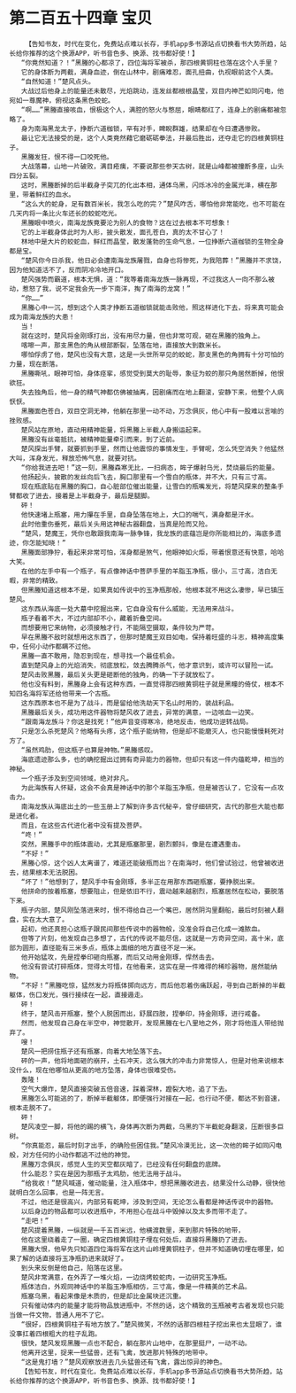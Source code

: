 # 第二百五十四章 宝贝
        【告知书友，时代在变化，免费站点难以长存，手机app多书源站点切换看书大势所趋，站长给你推荐的这个换源APP，听书音色多、换源、找书都好使！】
       “你竟然知道？！”黑螣的心都凉了，四位海将军被杀，那四根黄铜柱也落在这个人手里？
       它的身体断为两截，满身血迹，倒在山林中，剧痛难忍，面孔扭曲，仇视眼前这个人类。
       “自然知道！”楚风点头。
       大战过后他身上的能量还未散尽，光焰跳动，连发丝都根根晶莹，双目内神芒如同闪电，他宛如一尊魔神，俯视这条黑色蛟蛇。
       “啊……”黑螣直接咳血，恨极这个人，满腔的怒火与憋屈，眼睛都红了，连身上的剧痛都被忽略了。
       身为南海黑龙太子，挣断六道枷锁，罕有对手，睥睨群雄，结果却在今日遭遇惨败。
       最让它无法接受的是，这个人类竟然藉它磨砺砺拳法，并最后胜出，还夺走它的四根黄铜柱子。
       黑螣发狂，恨不得一口咬死他。
       大战落幕，山地一片破败，满目疮痍，不要说那些参天古树，就是山峰都被撞断多座，山头四分五裂。
       这时，黑螣断掉的后半截身子突兀的化出本相，通体乌黑，闪烁冰冷的金属光泽，横在那里，带着鲜红的血水。
       “这么大的蛇身，足有数百米长，我怎么吃的完？”楚风咋舌，哪怕他非常能吃，也不可能在几天内将一条比火车还长的蛟蛇吃光。
       黑螣眼中喷火，南海龙族竟要沦为别人的食物？这在过去根本不可想象！
       它的上半截身体此时为人形，披头散发，面孔苍白，真的太不甘心了！
       林地中是大片的蛟蛇血，鲜红而晶莹，散发蓬勃的生命气息，一位挣断六道枷锁的生物全身都是宝。
       “楚风你今日杀我，他日必会遭南海龙族屠戮，自身也将惨死，为我陪葬！”黑螣并不求饶，因为他知道活不了，反而阴冷冷地开口。
       楚风强势而霸道，根本无惧，道：“我等着南海龙族一脉再现，不过我这人一向不那么被动，惹怒了我，说不定我会先一步下南洋，掏了南海的龙窝！”
       “你……”
       黑螣心中一沉，想到这个人类才挣断五道枷锁就能击败他，照这样进化下去，将来真可能会成为南海龙族的大患！
       当！
       就在这时，楚风将金刚琢打出，没有用尽力量，但也非常可观，砸在黑螣的独角上。
       喀嚓一声，那支黑色的角从根部断裂，坠落在地，直接放大到数米长。
       哪怕俘虏了他，楚风也没有大意，这是一头世所罕见的蛟蛇，那支黑色的角拥有十分可怕的力量，现在断落。
       黑螣嘶吼，眼神可怕，身体痉挛，感觉受到莫大的耻辱，象征为蛟的那只角居然断掉，他恨欲狂。
       失去独角后，他一身的精气神都仿佛被抽离，因剧痛而在地上翻滚，安静下来，他整个人病恹恹。
       黑螣面色苍白，双目空洞无神，他躺在那里一动不动，万念俱灰，他心中有一股难以言喻的挫败感。
       楚风站在原地，直动用精神能量，将黑螣上半截人身搬运起来。
       黑螣没有丝毫抵抗，被精神能量牵引而来，到了近前。
       楚风探出手臂，就要抓到手里，然而让他震惊的事情发生，手臂呢，怎么凭空消失？他猛然大叫，浑身发光，释放恐怖气息，就要对抗。
       “你给我进去吧！”这一刻，黑螣森寒无比，一扫病态，眸子爆射乌光，焚烧最后的能量。
       他扬起头，披散的发丝向后飞去，胸口那里有一个雪白的瓶体，并不大，只有三寸高。
       现在瓶底贴在黑螣的胸口，自心脏部位催出能量，让雪白的瓶嘴发光，将楚风探来的整条手臂都收了进去，接着是上半截身子，最后是腿脚。
       砰！
       他快速堵上瓶塞，用力攥在手里，自身坠落在地上，大口的喘气，满身都是汗水。
       此时他重伤垂死，最后关头用这神秘古器翻盘，当真是险而又险。
       “楚风，楚魔王，凭你也敢跟我南海一脉争锋，我龙族的底蕴岂是你所能相比的，海底多遗迹，你怎能知晓！”
       黑螣面部狰狞，看起来非常可怕，浑身都是煞气，他眼神如火炬，带着恨意还有快意，哈哈大笑。
       在他的左手中有一个瓶子，有点像神话中菩萨手里的羊脂玉净瓶，很小，三寸高，洁白无暇，非常的精致。
       但黑螣知道这根本不是，如果真如传说中的玉净瓶那般，他根本就不用这么凄惨，早已镇压楚风。
       这东西从海底一处大墓中挖掘出来，它自身没有什么威能，无法用来战斗。
       瓶子看着不大，不过内部却不小，藏着折叠空间。
       而想要用它来纳物，必须接触才行，不能隔空摄取，条件较为严苛。
       早在黑螣不敌时就想用这东西了，但那时楚魔王双目如电，保持着旺盛的斗志，精神高度集中，任何小动作都瞒不过他。
       黑螣一直不敢用，隐忍到现在，想寻找一个最佳机会。
       直到楚风身上的光焰消失，彻底放松，敛去腾腾杀气，他才意识到，或许可以冒险一试。
       楚风击败黑螣，最后关头更是砸断他的独角，的确一下子就放松了。
       他也没有料到，黑螣身上会有这种东西，一直觉得那四根黄铜柱子就是黑瞳的倚仗，根本不知四名海将军还给他带来一个古瓶。
       这东西原本也不是为了战斗，而是留给他洗劫天下名山时用的，装战利品。
       黑螣最后关头，成功用这件器物将楚风收了进去，异常的满意，一边咳血一边笑。
       “跟南海龙族斗？你这是找死！”他声音变得寒冷，绝地反击，他成功逆转战局。
       只是怎么杀死楚风？他略有头疼，这个瓶子能纳物，但是却不能磨灭人，也只能慢慢耗死对方了。
       “虽然鸡肋，但这瓶子也算是神物。”黑螣感叹。
       海底遗迹那么多，也的确挖掘出过拥有奇异能力的器物，但却只有这一件内蕴乾坤，相当的神秘。
       一个瓶子涉及到空间领域，绝对非凡。
       为此海族有人怀疑，这会不会真是神话中的那个羊脂玉净瓶，但是被否认了，它没有一点攻击力。
       南海龙族从海底出土的一些玉册上了解到许多古代秘辛，曾仔细研究，古代的那些大能也都是进化者。
       而且，在这些古代进化者中没有提及菩萨。
       “咚！”
       突然，黑螣手中的瓶体震动，尤其是瓶塞那里，剧烈颤抖，像是在遭遇重击。
       “不好！”
       黑螣心惊，这个凶人太离谱了，难道还能破瓶而出？在南海时，他们曾试验过，他曾被收进去，结果根本无法脱困。
       “坏了！”他想到了，楚风手中有金刚琢，多半正在用那东西砸瓶塞，要挣脱出来。
       他拼命的按着瓶塞，想要阻止，但是依旧不行，震动越来越剧烈，瓶塞居然在松动，要脱落下来。
       瓶子内部，楚风刚坠落进来时，恨不得给自己一个嘴巴，居然阴沟里翻船，最后时刻被人翻盘，实在太大意了。
       起初，他还真担心这瓶子跟民间那些传说中的器物般，没准会将自己化成一滩脓血。
       但等了片刻，他发现自己多想了，古代的传说不能尽信，这就是一方奇异空间，高十米，底部为圆形，直径能有三米多点，瓶体上面细的地方直径不足一米。
       他开始猛攻，先是捏拳印砸向瓶塞，而后又动用金刚琢，悍然击去。
       他没有尝试打碎瓶体，觉得太可惜，在他看来，这实在是一件难得的稀珍器物，居然能纳物。
       “不好！”黑螣吃惊，猛然发力将瓶体掷向远方，而后他忍着伤痛跃起，寻到自己断掉的半截躯体，伤口发光，强行接续在一起，直接遁走。
       砰！
       终于，楚风击开瓶塞，整个人脱困而出，舒展四肢，捏拳印，持金刚琢，进行戒备。
       然而，他发现自己身在半空中，神觉散开，发现黑螣在七八里地之外，刚才将他连人带给抛弃了。
       嗖！
       楚风一把捞住瓶子还有瓶塞，向着大地坠落下去。
       砰的一声，他将地面砸的崩开，土石冲天，这么强大的冲击力非常惊人，但是对他来说根本没什么，现在他哪怕从更高的地方坠落，身体也很难受伤。
       轰隆！
       空气大爆炸，楚风直接突破五倍音速，踩着深林，蹬裂大地，追了下去。
       黑螣怎么可能逃的了，断掉半截躯体，即便强行对接在一起，也行动不便，都达不到音速，根本走脱不了。
       砰！
       楚风凌空一脚，将他的踢的横飞，身体再次断为两截，乌黑的下半截蛇身翻滚，压断很多巨树。
       “你真能忍，最后时刻才出手，的确险些困住我。”楚风冷漠无比，这一次他的眸子如同闪电般，对方任何的小动作都逃不过他的神觉。
       黑螣万念俱灰，感觉人生的天空都灰暗了，已经没有任何翻盘的底牌。
       什么能忍？实在是因为那瓶子太鸡肋，他无法用于战斗。
       “给我收！”楚风喊道，催动能量，注入瓶体中，想把黑螣收进去，结果没什么动静，很快他就明白怎么回事，也是一阵无言。
       不过，他还是很高兴，内部另有乾坤，涉及到空间，无论怎么看都是神话传说中的器物。
       以后身边的物品都可以收进瓶中，不用担心在战斗中毁掉以及太多而带不走了。
       “走吧！”
       楚风提着黑螣，一纵就是一千五百米远，他横渡数里，来到那片特殊的地带，
       他在这里绕着走了一圈，确定四根黄铜柱子埋在何处后，直接将黑螣扔了进去。
       黑螣大恨，他早先只知道四位海将军在这片山岭埋黄铜柱子，但并不知道确切埋在哪里，如果了解的话直接将玉净瓶扔进来就好了。
       到头来反倒是他自己，陷落在这里。
       楚风非常满意，在外弄了一堆火焰，一边烧烤蛟蛇肉，一边研究玉净瓶。
       瓶体洁白，外观同神话中的羊脂玉净瓶相仿，三寸高，像是一件精美的艺术品。
       瓶塞乌黑，看起来像是木质的，但是却比金属块还沉重。
       只有催动体内的能量才能将物品放进瓶中，不然的话，这个精致的玉瓶被考古者发现也只能当做一件文物，普通人用不了它。
       “很好，四根黄铜柱子有地方放了。”楚风微笑，不然的话那四根柱子挖出来也太显眼了，谁没事扛着四根粗大的柱子乱跑。
       很快，楚风发现黑螣一点也不配合，躺在那片山地中，在那里挺尸，一动不动。
       他离开这里，捉来一些猛兽，还有飞禽，放进那片特殊的地带中。
       “这是鬼打墙？”楚风观察放进去几头猛兽还有飞禽，露出惊异的神色。
       【告知书友，时代在变化，免费站点难以长存，手机app多书源站点切换看书大势所趋，站长给你推荐的这个换源APP，听书音色多、换源、找书都好使！】